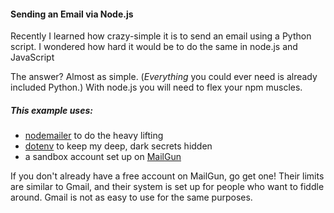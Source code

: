 #### Sending an Email via Node.js

Recently I learned how crazy-simple it is to send an email using a Python script.  I wondered how hard it would be to do the same in node.js and JavaScript

The answer? Almost as simple. (_Everything_ you could ever need is already included Python.) With node.js you will need to flex your npm muscles.

##### This example uses:

- [nodemailer](https://nodemailer.com/) to do the heavy lifting
- [dotenv](https://www.npmjs.com/package/dotenv) to keep my deep, dark secrets hidden
- a sandbox account set up on [MailGun](http://www.mailgun.com/) 

If you don't already have a free account on MailGun, go get one! Their limits are similar to Gmail, and their system is set up for people who want to fiddle around. Gmail is not as easy to use for the same purposes.
